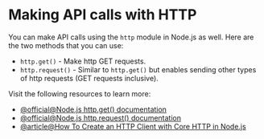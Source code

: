 # Making API calls with HTTP

You can make API calls using the `http` module in Node.js as well. Here are the two methods that you can use:

*   `http.get()` - Make http GET requests.
*   `http.request()` - Similar to `http.get()` but enables sending other types of http requests (GET requests inclusive).

Visit the following resources to learn more:

- [@official@Node.js http.get() documentation](https://nodejs.org/docs/latest-v16.x/api/http.html#httpgeturl-options-callback)
- [@official@Node.js http.request() documentation](https://nodejs.org/docs/latest-v16.x/api/http.html#httprequesturl-options-callback)
- [@article@How To Create an HTTP Client with Core HTTP in Node.js](https://www.digitalocean.com/community/tutorials/how-to-create-an-http-client-with-core-http-in-node-js)